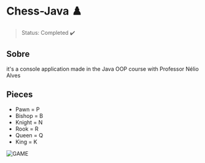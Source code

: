 <h1>Chess-Java ♟️</h1>

> Status: Completed ✔️

## Sobre
<p>it's a console application made in the Java OOP course with Professor Nélio Alves<br>
</p>

## Pieces
* Pawn = P <br>
* Bishop = B <br>
* Knight = N <br>
* Rook = R <br>
* Queen = Q <br>
* King = K

![GAME](https://github.com/OlaLeonardoAmaral/assets/blob/main/game.gif)

